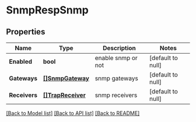 # SnmpRespSnmp

## Properties
Name | Type | Description | Notes
------------ | ------------- | ------------- | -------------
**Enabled** | **bool** | enable snmp or not | [default to null]
**Gateways** | [**[]SnmpGateway**](SnmpGateway.md) | snmp gateways | [default to null]
**Receivers** | [**[]TrapReceiver**](TrapReceiver.md) | snmp receivers | [default to null]

[[Back to Model list]](../README.md#documentation-for-models) [[Back to API list]](../README.md#documentation-for-api-endpoints) [[Back to README]](../README.md)


